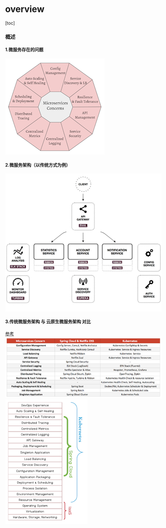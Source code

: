 # overview

[toc]

### 概述

#### 1.微服务存在的问题
![](./imgs/overview_01.png)

#### 2.微服务架构（以传统方式为例）

![](./imgs/overview_02.png)

#### 3.传统微服务架构 与 云原生微服务架构 对比
[参考](https://dzone.com/articles/deploying-microservices-spring-cloud-vs-kubernetes)
![](./imgs/overview_03.png)
![](./imgs/overview_04.png)
